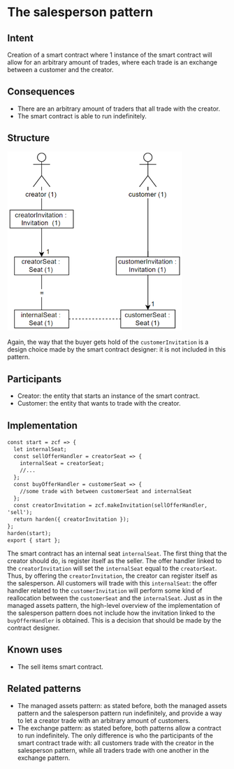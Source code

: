 # The salesperson pattern

## Intent
Creation of a smart
contract where 1 instance of the smart contract will allow for an
arbitrary amount of trades, where each trade is an exchange between a
customer and the creator.

## Consequences
-   There are an arbitrary amount of traders that all trade with the
    creator.
-   The smart contract is able to run indefinitely.

## Structure
<img src="https://raw.githubusercontent.com/IlyasMercan/AgoricPatterns/main/docs/patterns/images/theSalespersonPattern.PNG" width="400">

Again, the way that the buyer gets hold of the `customerInvitation` is a
design choice made by the smart contract designer: it is not included in
this pattern.

## Participants
-   Creator: the entity that starts an instance of the smart contract.
-   Customer: the entity that wants to trade with the creator.

## Implementation
``` {.JavaScript}
const start = zcf => {
  let internalSeat;
  const sellOfferHandler = creatorSeat => {
    internalSeat = creatorSeat;
    //...
  };
  const buyOfferHandler = customerSeat => {
    //some trade with between customerSeat and internalSeat
  };
  const creatorInvitation = zcf.makeInvitation(sellOfferHandler, 'sell');  
  return harden({ creatorInvitation });
};
harden(start);
export { start };
```

The smart contract has an internal seat `internalSeat`. The first thing
that the creator should do, is register itself as the seller. The offer
handler linked to the `creatorInvitation` will set the `internalSeat`
equal to the `creatorSeat`. Thus, by offering the `creatorInvitation`,
the creator can register itself as the salesperson. All customers will
trade with this `internalSeat`: the offer handler related to the
`customerInvitation` will perform some kind of reallocation between the
`customerSeat` and the `internalSeat`. Just as in the managed assets
pattern, the high-level overview of the implementation of the
salesperson pattern does not include how the invitation linked to the
`buyOfferHandler` is obtained. This is a decision that should be made by
the contract designer. 

## Known uses
-   The sell items smart contract.

## Related patterns
-   The managed assets pattern: as stated before, both the managed
    assets pattern and the salesperson pattern run indefinitely, and
    provide a way to let a creator trade with an arbitrary amount of
    customers.
-   The exchange pattern: as stated before, both patterns allow a
    contract to run indefinitely. The only difference is who the
    participants of the smart contract trade with: all customers trade
    with the creator in the salesperson pattern, while all traders trade
    with one another in the exchange pattern.